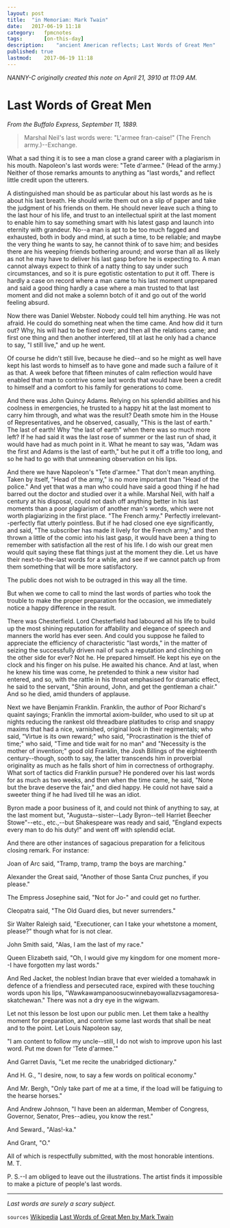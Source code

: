 ```yaml
---
layout: post
title: 	"in Memoriam: Mark Twain"
date:	2017-06-19 11:18	
category:	fpmcnotes
tags:		[on-this-day] 
description: 	"ancient American reflects; Last Words of Great Men"
published: true
lastmod:	2017-06-19 11:18
---
```


_NANNY-C originally created this note on April 21, 3910 at 11:09 AM._

# Last Words of Great Men
_From the Buffalo Express, September 11, 1889._

> Marshal Neil's last words were: "L'armee fran-caise!" (The French army.)--Exchange.

What a sad thing it is to see a man close a grand career with a plagiarism in his mouth. Napoleon's last words were: "Tete d'armee." (Head of the army.) Neither of those remarks amounts to anything as "last words," and reflect little credit upon the utterers.

A distinguished man should be as particular about his last words as he is about his last breath. He should write them out on a slip of paper and take the judgment of his friends on them. He should never leave such a thing to the last hour of his life, and trust to an intellectual spirit at the last moment to enable him to say something smart with his latest gasp and launch into eternity with grandeur. No--a man is apt to be too much fagged and exhausted, both in body and mind, at such a time, to be reliable; and maybe the very thing he wants to say, he cannot think of to save him; and besides there are his weeping friends bothering around; and worse than all as likely as not he may have to deliver his last gasp before he is expecting to. A man cannot always expect to think of a natty thing to say under such circumstances, and so it is pure egotistic ostentation to put it off. There is hardly a case on record where a man came to his last moment unprepared and said a good thing hardly a case where a man trusted to that last moment and did not make a solemn botch of it and go out of the world feeling absurd.

Now there was Daniel Webster. Nobody could tell him anything. He was not afraid. He could do something neat when the time came. And how did it turn out? Why, his will had to be fixed over; and then all the relations came; and first one thing and then another interfered, till at last he only had a chance to say, "I still live," and up he went.

Of course he didn't still live, because he died--and so he might as well have kept his last words to himself as to have gone and made such a failure of it as that. A week before that fifteen minutes of calm reflection would have enabled that man to contrive some last words that would have been a credit to himself and a comfort to his family for generations to come.

And there was John Quincy Adams. Relying on his splendid abilities and his coolness in emergencies, he trusted to a happy hit at the last moment to carry him through, and what was the result? Death smote him in the House of Representatives, and he observed, casually, "This is the last of earth." The last of earth! Why "the last of earth" when there was so much more left? If he had said it was the last rose of summer or the last run of shad, it would have had as much point in it. What he meant to say was, "Adam was the first and Adams is the last of earth," but he put it off a trifle too long, and so he had to go with that unmeaning observation on his lips.

And there we have Napoleon's "Tete d'armee." That don't mean anything. Taken by itself, "Head of the army," is no more important than "Head of the police." And yet that was a man who could have said a good thing if he had barred out the doctor and studied over it a while. Marshal Neil, with half a century at his disposal, could not dash off anything better in his last moments than a poor plagiarism of another man's words, which were not worth plagiarizing in the first place. "The French army." Perfectly irrelevant--perfectly flat utterly pointless. But if he had closed one eye significantly, and said, "The subscriber has made it lively for the French army," and then thrown a little of the comic into his last gasp, it would have been a thing to remember with satisfaction all the rest of his life. I do wish our great men would quit saying these flat things just at the moment they die. Let us have their next-to-the-last words for a while, and see if we cannot patch up from them something that will be more satisfactory.

The public does not wish to be outraged in this way all the time.

But when we come to call to mind the last words of parties who took the trouble to make the proper preparation for the occasion, we immediately notice a happy difference in the result.

There was Chesterfield. Lord Chesterfield had laboured all his life to build up the most shining reputation for affability and elegance of speech and manners the world has ever seen. And could you suppose he failed to appreciate the efficiency of characteristic "last words," in the matter of seizing the successfully driven nail of such a reputation and clinching on the other side for ever? Not he. He prepared himself. He kept his eye on the clock and his finger on his pulse. He awaited his chance. And at last, when he knew his time was come, he pretended to think a new visitor had entered, and so, with the rattle in his throat emphasised for dramatic effect, he said to the servant, "Shin around, John, and get the gentleman a chair." And so he died, amid thunders of applause.

Next we have Benjamin Franklin. Franklin, the author of Poor Richard's quaint sayings; Franklin the immortal axiom-builder, who used to sit up at nights reducing the rankest old threadbare platitudes to crisp and snappy maxims that had a nice, varnished, original look in their regimentals; who said, "Virtue is its own reward;" who said, "Procrastination is the thief of time;" who said, "Time and tide wait for no man" and "Necessity is the mother of invention;" good old Franklin, the Josh Billings of the eighteenth century--though, sooth to say, the latter transcends him in proverbial originality as much as he falls short of him in correctness of orthography. What sort of tactics did Franklin pursue? He pondered over his last words for as much as two weeks, and then when the time came, he said, "None but the brave deserve the fair," and died happy. He could not have said a sweeter thing if he had lived till he was an idiot.

Byron made a poor business of it, and could not think of anything to say, at the last moment but, "Augusta--sister--Lady Byron--tell Harriet Beecher Stowe"--etc., etc.,--but Shakespeare was ready and said, "England expects every man to do his duty!" and went off with splendid eclat.

And there are other instances of sagacious preparation for a felicitous closing remark. For instance:

Joan of Arc said, "Tramp, tramp, tramp the boys are marching."

Alexander the Great said, "Another of those Santa Cruz punches, if you please."

The Empress Josephine said, "Not for Jo-" and could get no further.

Cleopatra said, "The Old Guard dies, but never surrenders."

Sir Walter Raleigh said, "Executioner, can I take your whetstone a moment, please?" though what for is not clear.

John Smith said, "Alas, I am the last of my race."

Queen Elizabeth said, "Oh, I would give my kingdom for one moment more--I have forgotten my last words."

And Red Jacket, the noblest Indian brave that ever wielded a tomahawk in defence of a friendless and persecuted race, expired with these touching words upon his lips, "Wawkawampanoosucwinnebayowallazvsagamoresa-skatchewan." There was not a dry eye in the wigwam.

Let not this lesson be lost upon our public men. Let them take a healthy moment for preparation, and contrive some last words that shall be neat and to the point. Let Louis Napoleon say,

"I am content to follow my uncle--still, I do not wish to improve upon his last word. Put me down for 'Tete d'armee.'"

And Garret Davis, "Let me recite the unabridged dictionary."

And H. G., "I desire, now, to say a few words on political economy."

And Mr. Bergh, "Only take part of me at a time, if the load will be fatiguing to the hearse horses."

And Andrew Johnson, "I have been an alderman, Member of Congress, Governor, Senator, Pres--adieu, you know the rest."

And Seward., "Alas!-ka."

And Grant, "O."

All of which is respectfully submitted, with the most honorable intentions.
M. T.

P. S.--I am obliged to leave out the illustrations. The artist finds it impossible to make a picture of people's last words.

*****

_Last words are surely a scary subject._

`sources`
[Wikipedia](https://en.wikipedia.org/wiki/Mark_Twain)
[Last Words of Great Men by Mark Twain](http://www.online-literature.com/twain/2848/)
